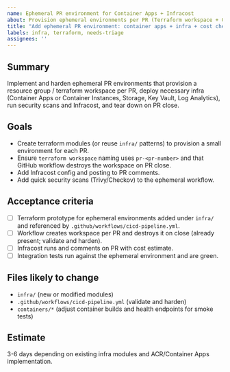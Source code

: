 ```yaml
---
name: Ephemeral PR environment for Container Apps + Infracost
about: Provision ephemeral environments per PR (Terraform workspace + Container Apps + Key Vault + Storage) and wire Infracost and security scans
title: "Add ephemeral PR environment: container apps + infra + cost checks"
labels: infra, terraform, needs-triage
assignees: ''
---
```


## Summary

Implement and harden ephemeral PR environments that provision a resource group / terraform workspace per PR, deploy necessary infra (Container Apps or Container Instances, Storage, Key Vault, Log Analytics), run security scans and Infracost, and tear down on PR close.

## Goals

- Create terraform modules (or reuse `infra/` patterns) to provision a small environment for each PR.
- Ensure `terraform workspace` naming uses `pr-<pr-number>` and that GitHub workflow destroys the workspace on PR close.
- Add Infracost config and posting to PR comments.
- Add quick security scans (Trivy/Checkov) to the ephemeral workflow.

## Acceptance criteria

- [ ] Terraform prototype for ephemeral environments added under `infra/` and referenced by `.github/workflows/cicd-pipeline.yml`.
- [ ] Workflow creates workspace per PR and destroys it on close (already present; validate and harden).
- [ ] Infracost runs and comments on PR with cost estimate.
- [ ] Integration tests run against the ephemeral environment and are green.

## Files likely to change

- `infra/` (new or modified modules)
- `.github/workflows/cicd-pipeline.yml` (validate and harden)
- `containers/*` (adjust container builds and health endpoints for smoke tests)

## Estimate

3-6 days depending on existing infra modules and ACR/Container Apps implementation.
